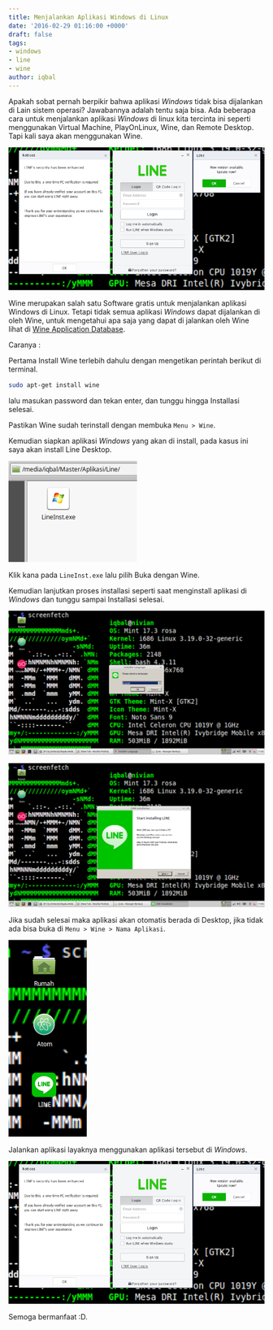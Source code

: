 ```yaml
---
title: Menjalankan Aplikasi Windows di Linux
date: '2016-02-29 01:16:00 +0000'
draft: false
tags:
- windows
- line
- wine
author: iqbal
---
```


Apakah sobat pernah berpikir bahwa aplikasi _Windows_ tidak bisa dijalankan di Lain sistem operasi? Jawabannya adalah tentu saja bisa. Ada beberapa cara untuk menjalankan aplikasi _Windows_ di linux kita tercinta ini seperti menggunakan Virtual Machine, PlayOnLinux, Wine, dan Remote Desktop. Tapi kali saya akan menggunakan Wine.

![Line](/assets/images/images-old/2016/Wine_Line.png)

Wine merupakan salah satu Software gratis untuk menjalankan aplikasi Windows di Linux. Tetapi tidak semua aplikasi _Windows_ dapat dijalankan di oleh Wine, untuk mengetahui apa saja yang dapat di jalankan oleh Wine lihat di [Wine Application Database](http://appdb.winehq.org/).

Caranya :

Pertama Install Wine terlebih dahulu dengan mengetikan perintah berikut di terminal.

```bash
sudo apt-get install wine
```
lalu masukan password dan tekan enter, dan tunggu hingga Installasi selesai.

Pastikan Wine sudah terinstall dengan membuka `Menu > Wine`.

Kemudian siapkan aplikasi _Windows_ yang akan di install, pada kasus ini saya akan install Line Desktop.

![Line App](/assets/images/images-old/2016/wine_1.png)

Klik kana pada `LineInst.exe` lalu pilih Buka dengan Wine.

Kemudian lanjutkan proses installasi seperti saat menginstall aplikasi di _Windows_ dan tunggu sampai Installasi selesai.

![Install Line](/assets/images/images-old/2016/wine_2.png)

![Install Line](/assets/images/images-old/2016/wine_3.png)

Jika sudah selesai maka aplikasi akan otomatis berada di Desktop, jika tidak ada bisa buka di `Menu > Wine > Nama Aplikasi`.

![Aplikasi sudah terinstall](/assets/images/images-old/2016/wine_4.png)

Jalankan aplikasi layaknya menggunakan aplikasi tersebut di _Windows_.

![Line](/assets/images/images-old/2016/wine_5.png)

Semoga bermanfaat :D.
